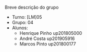 
Breve descrição do grupo

* Turno: [LM]05
* Grupo: 04
* Alunos:
    - Henrique Pinho up201805000
    - André Costa up201905916
    - Marcos Pinto up201800177
